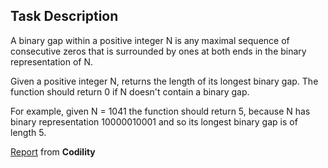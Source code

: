 ## Task Description

A binary gap within a positive integer N is any maximal sequence of consecutive zeros that is surrounded by ones at both ends in the binary representation of N.


Given a positive integer N, returns the length of its longest binary gap. The function should return 0 if N doesn't contain a binary gap.


For example, given N = 1041 the function should return 5, because N has binary representation 10000010001 and so its longest binary gap is of length 5.


[Report](https://codility.com/demo/results/training5DZGPE-KFK/#task-0) from __Codility__ 